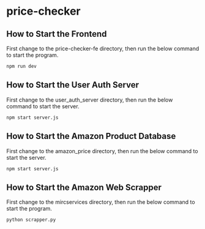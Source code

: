 # price-checker

## How to Start the Frontend
First change to the price-checker-fe directory, then run the below command to start the program.
```
npm run dev
```

## How to Start the User Auth Server
First change to the user_auth_server directory, then run the below command to start the server.
```
npm start server.js
```

## How to Start the Amazon Product Database
First change to the amazon_price directory, then run the below command to start the server.
```
npm start server.js
```

## How to Start the Amazon Web Scrapper
First change to the mircservices directory, then run the below command to start the program.
```
python scrapper.py
```
